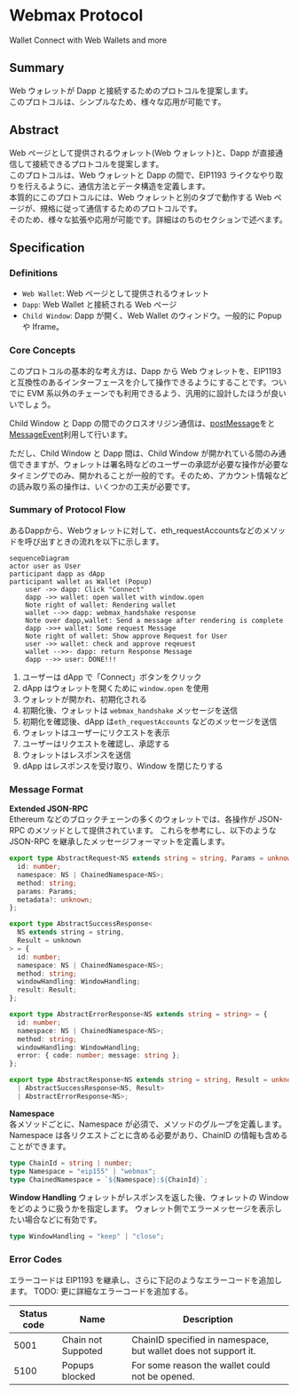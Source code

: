 # Webmax Protocol

Wallet Connect with Web Wallets and more

## Summary

Web ウォレットが Dapp と接続するためのプロトコルを提案します。  
このプロトコルは、シンプルなため、様々な応用が可能です。

## Abstract

Web ページとして提供されるウォレット(Web ウォレット)と、Dapp が直接通信して接続できるプロトコルを提案します。  
このプロトコルは、Web ウォレットと Dapp の間で、EIP1193 ライクなやり取りを行えるように、通信方法とデータ構造を定義します。  
本質的にこのプロトコルには、Web ウォレットと別のタブで動作する Web ページが、規格に従って通信するためのプロトコルです。  
そのため、様々な拡張や応用が可能です。詳細はのちのセクションで述べます。

## Specification

### Definitions

- `Web Wallet`: Web ページとして提供されるウォレット
- `Dapp`: Web Wallet と接続される Web ページ
- `Child Window`: Dapp が開く、Web Wallet のウィンドウ。一般的に Popup や Iframe。

### Core Concepts

このプロトコルの基本的な考え方は、Dapp から Web ウォレットを、EIP1193 と互換性のあるインターフェースを介して操作できるようにすることです。ついでに EVM 系以外のチェーンでも利用できるよう、汎用的に設計したほうが良いいでしょう。

Child Window と Dapp の間でのクロスオリジン通信は、[postMessage](https://developer.mozilla.org/en-US/docs/Web/API/Window/postMessage)をと[MessageEvent](https://developer.mozilla.org/en-US/docs/Web/API/MessageEvent)利用して行います。

ただし、Child Window と Dapp 間は、Child Window が開かれている間のみ通信できますが、ウォレットは署名時などのユーザーの承認が必要な操作が必要なタイミングでのみ、開かれることが一般的です。そのため、アカウント情報などの読み取り系の操作は、いくつかの工夫が必要です。

### Summary of Protocol Flow
あるDappから、Webウォレットに対して、eth_requestAccountsなどのメソッドを呼び出すときの流れを以下に示します。

```mermaid
sequenceDiagram
actor user as User
participant dapp as dApp
participant wallet as Wallet (Popup)
	user ->> dapp: Click "Connect"
	dapp ->> wallet: open wallet with window.open
	Note right of wallet: Rendering wallet
	wallet -->> dapp: webmax_handshake response
	Note over dapp,wallet: Send a message after rendering is complete
	dapp ->>+ wallet: Some request Message
	Note right of wallet: Show approve Request for User
	user ->> wallet: check and approve reqeuest
	wallet -->>- dapp: return Response Message
	dapp -->> user: DONE!!!
```

1. ユーザーは dApp で「Connect」ボタンをクリック
2. dApp はウォレットを開くために `window.open` を使用
3. ウォレットが開かれ、初期化される
4. 初期化後、ウォレットは `webmax_handshake` メッセージを送信
5. 初期化を確認後、dApp は`eth_requestAccounts` などのメッセージを送信
6. ウォレットはユーザーにリクエストを表示
7. ユーザーはリクエストを確認し、承認する
8. ウォレットはレスポンスを送信
9. dApp はレスポンスを受け取り、Window を閉じたりする

### Message Format

**Extended JSON-RPC**  
Ethereum などのブロックチェーンの多くのウォレットでは、各操作が JSON-RPC のメソッドとして提供されています。
これらを参考にし、以下のような JSON-RPC を継承したメッセージフォーマットを定義します。

```typescript
export type AbstractRequest<NS extends string = string, Params = unknown> = {
  id: number;
  namespace: NS | ChainedNamespace<NS>;
  method: string;
  params: Params;
  metadata?: unknown;
};

export type AbstractSuccessResponse<
  NS extends string = string,
  Result = unknown
> = {
  id: number;
  namespace: NS | ChainedNamespace<NS>;
  method: string;
  windowHandling: WindowHandling;
  result: Result;
};

export type AbstractErrorResponse<NS extends string = string> = {
  id: number;
  namespace: NS | ChainedNamespace<NS>;
  method: string;
  windowHandling: WindowHandling;
  error: { code: number; message: string };
};

export type AbstractResponse<NS extends string = string, Result = unknown> =
  | AbstractSuccessResponse<NS, Result>
  | AbstractErrorResponse<NS>;
```

**Namespace**  
各メソッドごとに、Namespace が必須で、メソッドのグループを定義します。
Namespace は各リクエストごとに含める必要があり、ChainID の情報も含めることができます。

```typescript
type ChainId = string | number;
type Namespace = "eip155" | "webmax";
type ChainedNamespace = `${Namespace}:${ChainId}`;
```

**Window Handling**
ウォレットがレスポンスを返した後、ウォレットの Window をどのように扱うかを指定します。
ウォレット側でエラーメッセージを表示したい場合などに有効です。

```typescript
type WindowHandling = "keep" | "close";
```

### Error Codes

エラーコードは EIP1193 を継承し、さらに下記のようなエラーコードを追加します。
TODO: 更に詳細なエラーコードを追加する。

| Status code | Name               | Description                                                     |
| ----------- | ------------------ | --------------------------------------------------------------- |
| 5001        | Chain not Suppoted | ChainID specified in namespace, but wallet does not support it. |
| 5100        | Popups blocked     | For some reason the wallet could not be opened.                 |
